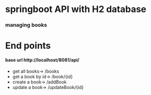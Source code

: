 # springboot API with H2 database 
### managing books

# End points
#### base url <link>http://localhost/8081/api/ </link>

* get all books->       /books
* get a book by id->    /book/{id}
* create a book->       /addBook
* update a book->       /updateBook/{id}
